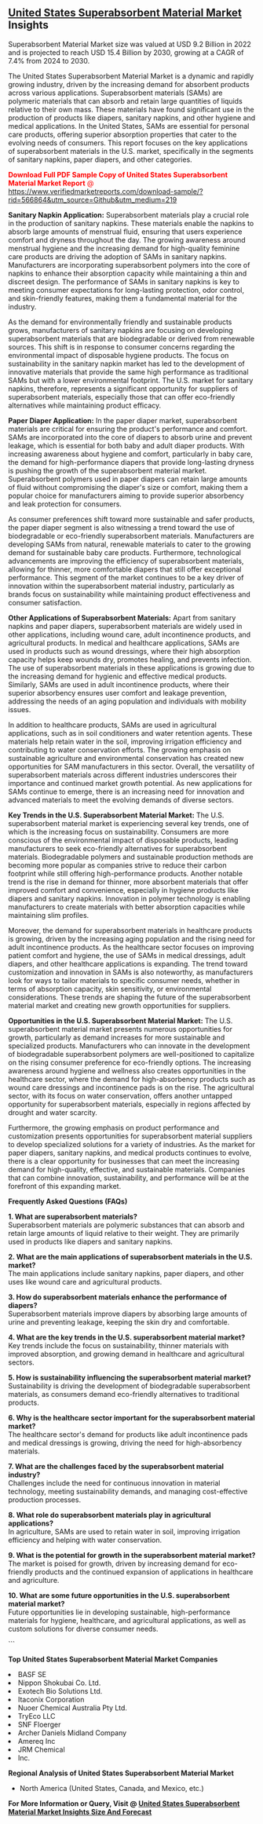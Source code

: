 <h2><a href="https://www.verifiedmarketreports.com/download-sample/?rid=566864&amp;utm_source=Github&amp;utm_medium=219" target="_blank">United States Superabsorbent Material Market</a> Insights</h2><p>Superabsorbent Material Market size was valued at USD 9.2 Billion in 2022 and is projected to reach USD 15.4 Billion by 2030, growing at a CAGR of 7.4% from 2024 to 2030.</p><p> <p>The United States Superabsorbent Material Market is a dynamic and rapidly growing industry, driven by the increasing demand for absorbent products across various applications. Superabsorbent materials (SAMs) are polymeric materials that can absorb and retain large quantities of liquids relative to their own mass. These materials have found significant use in the production of products like diapers, sanitary napkins, and other hygiene and medical applications. In the United States, SAMs are essential for personal care products, offering superior absorption properties that cater to the evolving needs of consumers. This report focuses on the key applications of superabsorbent materials in the U.S. market, specifically in the segments of sanitary napkins, paper diapers, and other categories. <p><span class=""><span style="color: #ff0000;"><strong>Download Full PDF Sample Copy of United States Superabsorbent Material Market Report</strong> @ </span><a href="https://www.verifiedmarketreports.com/download-sample/?rid=566864&amp;utm_source=Github&amp;utm_medium=219" target="_blank">https://www.verifiedmarketreports.com/download-sample/?rid=566864&amp;utm_source=Github&amp;utm_medium=219</a></span></p></p> <p><strong>Sanitary Napkin Application:</strong> Superabsorbent materials play a crucial role in the production of sanitary napkins. These materials enable the napkins to absorb large amounts of menstrual fluid, ensuring that users experience comfort and dryness throughout the day. The growing awareness around menstrual hygiene and the increasing demand for high-quality feminine care products are driving the adoption of SAMs in sanitary napkins. Manufacturers are incorporating superabsorbent polymers into the core of napkins to enhance their absorption capacity while maintaining a thin and discreet design. The performance of SAMs in sanitary napkins is key to meeting consumer expectations for long-lasting protection, odor control, and skin-friendly features, making them a fundamental material for the industry. <p>As the demand for environmentally friendly and sustainable products grows, manufacturers of sanitary napkins are focusing on developing superabsorbent materials that are biodegradable or derived from renewable sources. This shift is in response to consumer concerns regarding the environmental impact of disposable hygiene products. The focus on sustainability in the sanitary napkin market has led to the development of innovative materials that provide the same high performance as traditional SAMs but with a lower environmental footprint. The U.S. market for sanitary napkins, therefore, represents a significant opportunity for suppliers of superabsorbent materials, especially those that can offer eco-friendly alternatives while maintaining product efficacy.</p> <p><strong>Paper Diaper Application:</strong> In the paper diaper market, superabsorbent materials are critical for ensuring the product's performance and comfort. SAMs are incorporated into the core of diapers to absorb urine and prevent leakage, which is essential for both baby and adult diaper products. With increasing awareness about hygiene and comfort, particularly in baby care, the demand for high-performance diapers that provide long-lasting dryness is pushing the growth of the superabsorbent material market. Superabsorbent polymers used in paper diapers can retain large amounts of fluid without compromising the diaper's size or comfort, making them a popular choice for manufacturers aiming to provide superior absorbency and leak protection for consumers. <p>As consumer preferences shift toward more sustainable and safer products, the paper diaper segment is also witnessing a trend toward the use of biodegradable or eco-friendly superabsorbent materials. Manufacturers are developing SAMs from natural, renewable materials to cater to the growing demand for sustainable baby care products. Furthermore, technological advancements are improving the efficiency of superabsorbent materials, allowing for thinner, more comfortable diapers that still offer exceptional performance. This segment of the market continues to be a key driver of innovation within the superabsorbent material industry, particularly as brands focus on sustainability while maintaining product effectiveness and consumer satisfaction.</p> <p><strong>Other Applications of Superabsorbent Materials:</strong> Apart from sanitary napkins and paper diapers, superabsorbent materials are widely used in other applications, including wound care, adult incontinence products, and agricultural products. In medical and healthcare applications, SAMs are used in products such as wound dressings, where their high absorption capacity helps keep wounds dry, promotes healing, and prevents infection. The use of superabsorbent materials in these applications is growing due to the increasing demand for hygienic and effective medical products. Similarly, SAMs are used in adult incontinence products, where their superior absorbency ensures user comfort and leakage prevention, addressing the needs of an aging population and individuals with mobility issues. <p>In addition to healthcare products, SAMs are used in agricultural applications, such as in soil conditioners and water retention agents. These materials help retain water in the soil, improving irrigation efficiency and contributing to water conservation efforts. The growing emphasis on sustainable agriculture and environmental conservation has created new opportunities for SAM manufacturers in this sector. Overall, the versatility of superabsorbent materials across different industries underscores their importance and continued market growth potential. As new applications for SAMs continue to emerge, there is an increasing need for innovation and advanced materials to meet the evolving demands of diverse sectors.</p> <p><strong>Key Trends in the U.S. Superabsorbent Material Market:</strong> The U.S. superabsorbent material market is experiencing several key trends, one of which is the increasing focus on sustainability. Consumers are more conscious of the environmental impact of disposable products, leading manufacturers to seek eco-friendly alternatives for superabsorbent materials. Biodegradable polymers and sustainable production methods are becoming more popular as companies strive to reduce their carbon footprint while still offering high-performance products. Another notable trend is the rise in demand for thinner, more absorbent materials that offer improved comfort and convenience, especially in hygiene products like diapers and sanitary napkins. Innovation in polymer technology is enabling manufacturers to create materials with better absorption capacities while maintaining slim profiles. <p>Moreover, the demand for superabsorbent materials in healthcare products is growing, driven by the increasing aging population and the rising need for adult incontinence products. As the healthcare sector focuses on improving patient comfort and hygiene, the use of SAMs in medical dressings, adult diapers, and other healthcare applications is expanding. The trend toward customization and innovation in SAMs is also noteworthy, as manufacturers look for ways to tailor materials to specific consumer needs, whether in terms of absorption capacity, skin sensitivity, or environmental considerations. These trends are shaping the future of the superabsorbent material market and creating new growth opportunities for suppliers.</p> <p><strong>Opportunities in the U.S. Superabsorbent Material Market:</strong> The U.S. superabsorbent material market presents numerous opportunities for growth, particularly as demand increases for more sustainable and specialized products. Manufacturers who can innovate in the development of biodegradable superabsorbent polymers are well-positioned to capitalize on the rising consumer preference for eco-friendly options. The increasing awareness around hygiene and wellness also creates opportunities in the healthcare sector, where the demand for high-absorbency products such as wound care dressings and incontinence pads is on the rise. The agricultural sector, with its focus on water conservation, offers another untapped opportunity for superabsorbent materials, especially in regions affected by drought and water scarcity. <p>Furthermore, the growing emphasis on product performance and customization presents opportunities for superabsorbent material suppliers to develop specialized solutions for a variety of industries. As the market for paper diapers, sanitary napkins, and medical products continues to evolve, there is a clear opportunity for businesses that can meet the increasing demand for high-quality, effective, and sustainable materials. Companies that can combine innovation, sustainability, and performance will be at the forefront of this expanding market.</p> <p><strong>Frequently Asked Questions (FAQs)</strong></p> <p><strong>1. What are superabsorbent materials?</strong><br> Superabsorbent materials are polymeric substances that can absorb and retain large amounts of liquid relative to their weight. They are primarily used in products like diapers and sanitary napkins.</p> <p><strong>2. What are the main applications of superabsorbent materials in the U.S. market?</strong><br> The main applications include sanitary napkins, paper diapers, and other uses like wound care and agricultural products.</p> <p><strong>3. How do superabsorbent materials enhance the performance of diapers?</strong><br> Superabsorbent materials improve diapers by absorbing large amounts of urine and preventing leakage, keeping the skin dry and comfortable.</p> <p><strong>4. What are the key trends in the U.S. superabsorbent material market?</strong><br> Key trends include the focus on sustainability, thinner materials with improved absorption, and growing demand in healthcare and agricultural sectors.</p> <p><strong>5. How is sustainability influencing the superabsorbent material market?</strong><br> Sustainability is driving the development of biodegradable superabsorbent materials, as consumers demand eco-friendly alternatives to traditional products.</p> <p><strong>6. Why is the healthcare sector important for the superabsorbent material market?</strong><br> The healthcare sector's demand for products like adult incontinence pads and medical dressings is growing, driving the need for high-absorbency materials.</p> <p><strong>7. What are the challenges faced by the superabsorbent material industry?</strong><br> Challenges include the need for continuous innovation in material technology, meeting sustainability demands, and managing cost-effective production processes.</p> <p><strong>8. What role do superabsorbent materials play in agricultural applications?</strong><br> In agriculture, SAMs are used to retain water in soil, improving irrigation efficiency and helping with water conservation.</p> <p><strong>9. What is the potential for growth in the superabsorbent material market?</strong><br> The market is poised for growth, driven by increasing demand for eco-friendly products and the continued expansion of applications in healthcare and agriculture.</p> <p><strong>10. What are some future opportunities in the U.S. superabsorbent material market?</strong><br> Future opportunities lie in developing sustainable, high-performance materials for hygiene, healthcare, and agricultural applications, as well as custom solutions for diverse consumer needs.</p> ```</p><p><strong>Top United States Superabsorbent Material Market Companies</strong></p><div data-test-id=""><p><li>BASF SE</li><li> Nippon Shokubai Co. Ltd.</li><li> Exotech Bio Solutions Ltd.</li><li> Itaconix Corporation</li><li> Nuoer Chemical Australia Pty Ltd.</li><li> TryEco LLC</li><li> SNF Floerger</li><li> Archer Daniels Midland Company</li><li> Amereq Inc</li><li> JRM Chemical</li><li> Inc.</li></p><div><strong>Regional Analysis of&nbsp;United States Superabsorbent Material Market</strong></div><ul><li dir="ltr"><p dir="ltr">North America&nbsp;(United States, Canada, and Mexico, etc.)</p></li></ul><p><strong>For More Information or Query, Visit @&nbsp;</strong><strong><a href="https://www.verifiedmarketreports.com/product/superabsorbent-material-market-size-and-forecast/?utm_source=Github&amp;utm_medium=219" target="_blank">United States Superabsorbent Material Market Insights Size And Forecast</a></strong></p></div>
